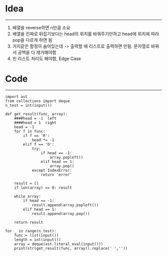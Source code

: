# Idea
---
1. 배열을 reverse하면 n만큼 소요
2. 배열을 진짜로 뒤집기보다는 head의 위치를 바꿔주기만하고 head에 위치에 따라 pop을 다르게 하면 됨
3. 거지같은 함정이 숨어있는데 -> 출력할 때 리스트로 출력하면 안됨. 문자열로 바꿔서 공백을 다 제거해야함
4. 빈 리스트 처리도 해야함, Edge Case

# Code
----
```
import ast
from collections import deque
n_test = int(input())

def get_result(func, array):
    ####head = -1  left
    ####head = 1  right
    head = -1
    for f in func:
        if f == 'R':
            head *= -1
        elif f == 'D':
            try:
                if head == -1:
                    array.popleft()
                elif head == 1:
                    array.pop()
            except IndexError:
                return 'error'
    
    result = []
    if len(array) == 0: result
    
    while array:
        if head == -1:
            result.append(array.popleft())
        elif head == 1:
            result.append(array.pop())
            
    return result

for _ in range(n_test):
    func = list(input())
    length = int(input())
    array = deque(ast.literal_eval(input()))
    print(str(get_result(func, array)).replace(' ',''))
